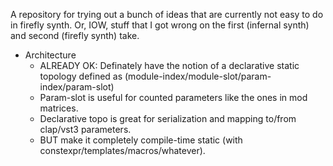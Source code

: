 A repository for trying out a bunch of ideas that are currently not easy to do in firefly synth.
Or, IOW, stuff that I got wrong on the first (infernal synth) and second (firefly synth) take.

* Architecture
   * ALREADY OK: Definately have the notion of a declarative static topology defined as (module-index/module-slot/param-index/param-slot)
   * Param-slot is useful for counted parameters like the ones in mod matrices.
   * Declarative topo is great for serialization and mapping to/from clap/vst3 parameters.
   * BUT make it completely compile-time static (with constexpr/templates/macros/whatever).
